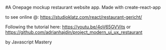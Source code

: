 #A Onepage mockup restaurant website app.
Made with create-react-app

to see online @: https://studioklatz.com/react/restaurant-gericht/

Following the tutorial here:
https://youtu.be/4oV65GVVits
or
https://github.com/adrianhajdin/project_modern_ui_ux_restaurant

by Javascript Mastery
